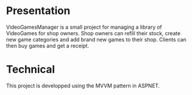 # Presentation
VideoGamesManager is a small project for managing a library of VideoGames for shop owners.
Shop owners can refill their stock, create new game categories and add brand new games to their shop.
Clients can then buy games and get a receipt.

# Technical
This project is developped using the MVVM pattern in ASPNET.

